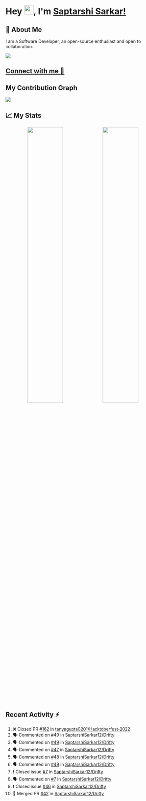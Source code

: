 # Hey <img src="https://github.com/TheDudeThatCode/TheDudeThatCode/blob/master/Assets/Hi.gif" width="30">, I'm [Saptarshi Sarkar!](https://bio.link/saptarshi) 

## 🚀 About Me
I am a Software Developer, an open-source enthusiast and open to collaboration.

![](https://visitor-badge.laobi.icu/badge?page_id=saptarshisarkar12.saptarshisarkar12)

## [Connect with me 💬](https://bio.link/saptarshi) 

## My Contribution Graph 
<img src="https://activity-graph.herokuapp.com/graph?username=SaptarshiSarkar12&bg_color=0f2d3d&color=1cadfb&line=1cadfb&point=1cadfb&area=true&hide_border=true">

## 📈 My Stats
<p align="center">	
  <img width="48%" src="https://github-readme-stats.vercel.app/api?username=saptarshisarkar12&show_icons=true&theme=tokyonight" />
  <img width="48%" src="https://github-readme-streak-stats.herokuapp.com/?user=saptarshisarkar12&theme=tokyonight" />
</p>

## Recent Activity :zap:
<!--START_SECTION:activity-->
1. ❌ Closed PR [#162](https://github.com/tanyagupta0201/Hacktoberfest-2022/pull/162) in [tanyagupta0201/Hacktoberfest-2022](https://github.com/tanyagupta0201/Hacktoberfest-2022)
2. 🗣 Commented on [#49](https://github.com/SaptarshiSarkar12/Drifty/issues/49) in [SaptarshiSarkar12/Drifty](https://github.com/SaptarshiSarkar12/Drifty)
3. 🗣 Commented on [#49](https://github.com/SaptarshiSarkar12/Drifty/issues/49) in [SaptarshiSarkar12/Drifty](https://github.com/SaptarshiSarkar12/Drifty)
4. 🗣 Commented on [#47](https://github.com/SaptarshiSarkar12/Drifty/issues/47) in [SaptarshiSarkar12/Drifty](https://github.com/SaptarshiSarkar12/Drifty)
5. 🗣 Commented on [#48](https://github.com/SaptarshiSarkar12/Drifty/issues/48) in [SaptarshiSarkar12/Drifty](https://github.com/SaptarshiSarkar12/Drifty)
6. 🗣 Commented on [#49](https://github.com/SaptarshiSarkar12/Drifty/issues/49) in [SaptarshiSarkar12/Drifty](https://github.com/SaptarshiSarkar12/Drifty)
7. ❗️ Closed issue [#7](https://github.com/SaptarshiSarkar12/Drifty/issues/7) in [SaptarshiSarkar12/Drifty](https://github.com/SaptarshiSarkar12/Drifty)
8. 🗣 Commented on [#7](https://github.com/SaptarshiSarkar12/Drifty/issues/7) in [SaptarshiSarkar12/Drifty](https://github.com/SaptarshiSarkar12/Drifty)
9. ❗️ Closed issue [#46](https://github.com/SaptarshiSarkar12/Drifty/issues/46) in [SaptarshiSarkar12/Drifty](https://github.com/SaptarshiSarkar12/Drifty)
10. 🎉 Merged PR [#42](https://github.com/SaptarshiSarkar12/Drifty/pull/42) in [SaptarshiSarkar12/Drifty](https://github.com/SaptarshiSarkar12/Drifty)
<!--END_SECTION:activity-->
